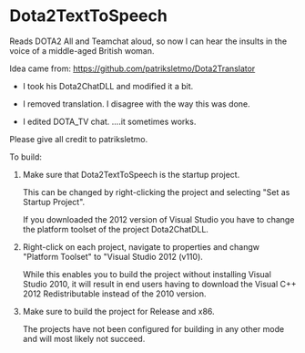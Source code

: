 # Dota2TextToSpeech
Reads DOTA2 All and Teamchat aloud, so now I can hear the insults in the voice of a middle-aged British woman.

Idea came from: https://github.com/patriksletmo/Dota2Translator

* I took his Dota2ChatDLL and modified it a bit. 

* I removed translation. I disagree with the way this was done.

* I edited DOTA_TV chat.     ....it sometimes works.

Please give all credit to patriksletmo.

To build:

1. Make sure that Dota2TextToSpeech is the startup project.

    This can be changed by right-clicking the project and selecting "Set as Startup Project".

    If you downloaded the 2012 version of Visual Studio you have to change the platform toolset of the project Dota2ChatDLL.

2. Right-click on each project, navigate to properties and changw "Platform Toolset" to "Visual Studio 2012 (v110).

    While this enables you to build the project without installing Visual Studio 2010, it will result in end users having to        download the Visual C++ 2012 Redistributable instead of the 2010 version.

3. Make sure to build the project for Release and x86.

    The projects have not been configured for building in any other mode and will most likely not succeed.
